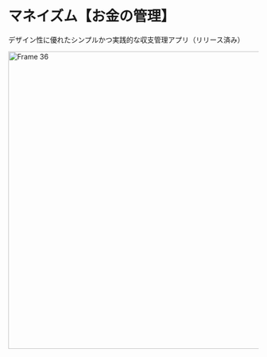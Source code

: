 # マネイズム【お金の管理】
デザイン性に優れたシンプルかつ実践的な収支管理アプリ（リリース済み）

<img width="600" alt="Frame 36" src="https://user-images.githubusercontent.com/92189386/200549448-cb9d8253-9b71-4352-9100-8217fa938df5.png">
